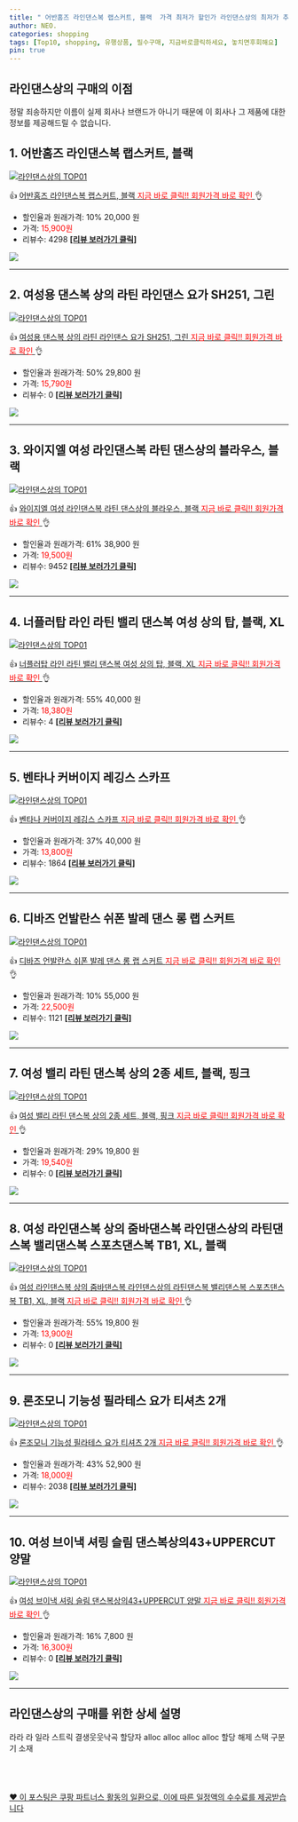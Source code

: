 ```yaml
---
title: " 어반홈즈 라인댄스복 랩스커트, 블랙  가격 최저가 할인가 라인댄스상의 최저가 추천 제품 비교"
author: NEO.
categories: shopping
tags: [Top10, shopping, 유행상품, 필수구매, 지금바로클릭하세요, 놓치면후회해요]
pin: true
---
```

## 라인댄스상의 구매의 이점
정말 죄송하지만 이름이 실제 회사나 브랜드가 아니기 때문에 이 회사나 그 제품에 대한 정보를 제공해드릴 수 없습니다.

   

## 1.  어반홈즈 라인댄스복 랩스커트, 블랙 

[![라인댄스상의 TOP01](https://thumbnail10.coupangcdn.com/thumbnails/remote/490x490ex/image/vendor_inventory/00e0/0a6f7c41c52fb5fe47b884f0d3571acbabbabacebbf84fcd724a7cffbb3f.jpeg)](https://link.coupang.com/re/AFFSDP?lptag=AF3617701&subid=GithubCoopas&pageKey=7785227910&traceid=V0-153&itemId=21049893116&vendorItemId=88113424523)


👍 [ 어반홈즈 라인댄스복 랩스커트, 블랙  <font color=red> 지금 바로 클릭!! 회원가격 바로 확인 </font> ](https://link.coupang.com/re/AFFSDP?lptag=AF3617701&subid=GithubCoopas&pageKey=7785227910&traceid=V0-153&itemId=21049893116&vendorItemId=88113424523) 👌 


- 할인율과 원래가격: 10%  20,000   원
- 가격: <span style='color:red'>15,900원</span>
- 리뷰수: 4298  [**[리뷰 보러가기 클릭]**](https://link.coupang.com/re/AFFSDP?lptag=AF3617701&subid=GithubCoopas&pageKey=7785227910&traceid=V0-153&itemId=21049893116&vendorItemId=88113424523)

[![](/discount_price.png)](https://link.coupang.com/re/AFFSDP?lptag=AF3617701&subid=GithubCoopas&pageKey=7785227910&traceid=V0-153&itemId=21049893116&vendorItemId=88113424523)

---


   

## 2.  여성용 댄스복 상의 라틴 라인댄스 요가 SH251, 그린 

[![라인댄스상의 TOP01](https://thumbnail8.coupangcdn.com/thumbnails/remote/490x490ex/image/vendor_inventory/e7e1/56243ba999caf4d2c5c0495bba072886fa942ff50df2be502ec020217206.jpg)](https://link.coupang.com/re/AFFSDP?lptag=AF3617701&subid=GithubCoopas&pageKey=7490871457&traceid=V0-153&itemId=19587443634&vendorItemId=87222718490)


👍 [ 여성용 댄스복 상의 라틴 라인댄스 요가 SH251, 그린  <font color=red> 지금 바로 클릭!! 회원가격 바로 확인 </font> ](https://link.coupang.com/re/AFFSDP?lptag=AF3617701&subid=GithubCoopas&pageKey=7490871457&traceid=V0-153&itemId=19587443634&vendorItemId=87222718490) 👌 


- 할인율과 원래가격: 50%  29,800   원
- 가격: <span style='color:red'>15,790원</span>
- 리뷰수: 0  [**[리뷰 보러가기 클릭]**](https://link.coupang.com/re/AFFSDP?lptag=AF3617701&subid=GithubCoopas&pageKey=7490871457&traceid=V0-153&itemId=19587443634&vendorItemId=87222718490)

[![](/discount_price.png)](https://link.coupang.com/re/AFFSDP?lptag=AF3617701&subid=GithubCoopas&pageKey=7490871457&traceid=V0-153&itemId=19587443634&vendorItemId=87222718490)

---


   

## 3.  와이지엘 여성 라인댄스복 라틴 댄스상의 블라우스, 블랙 

[![라인댄스상의 TOP01](https://thumbnail7.coupangcdn.com/thumbnails/remote/490x490ex/image/vendor_inventory/9206/4f0e9139f823cea3c3ea6bebdb1f17403b7f049aed5757b6ac9c8cdf0c74.jpg)](https://link.coupang.com/re/AFFSDP?lptag=AF3617701&subid=GithubCoopas&pageKey=7723343611&traceid=V0-153&itemId=20733791478&vendorItemId=88165899108)


👍 [ 와이지엘 여성 라인댄스복 라틴 댄스상의 블라우스, 블랙  <font color=red> 지금 바로 클릭!! 회원가격 바로 확인 </font> ](https://link.coupang.com/re/AFFSDP?lptag=AF3617701&subid=GithubCoopas&pageKey=7723343611&traceid=V0-153&itemId=20733791478&vendorItemId=88165899108) 👌 


- 할인율과 원래가격: 61%  38,900   원
- 가격: <span style='color:red'>19,500원</span>
- 리뷰수: 9452  [**[리뷰 보러가기 클릭]**](https://link.coupang.com/re/AFFSDP?lptag=AF3617701&subid=GithubCoopas&pageKey=7723343611&traceid=V0-153&itemId=20733791478&vendorItemId=88165899108)

[![](/discount_price.png)](https://link.coupang.com/re/AFFSDP?lptag=AF3617701&subid=GithubCoopas&pageKey=7723343611&traceid=V0-153&itemId=20733791478&vendorItemId=88165899108)

---


   

## 4.  너플러탑 라인 라틴 밸리 댄스복 여성 상의 탑, 블랙, XL 

[![라인댄스상의 TOP01](https://thumbnail9.coupangcdn.com/thumbnails/remote/490x490ex/image/vendor_inventory/e7cb/9a501ae1128277ed503a8cbcc243bf190e6c020a531254fefbec1193b01f.jpg)](https://link.coupang.com/re/AFFSDP?lptag=AF3617701&subid=GithubCoopas&pageKey=6608282482&traceid=V0-153&itemId=14973055156&vendorItemId=86646169452)


👍 [ 너플러탑 라인 라틴 밸리 댄스복 여성 상의 탑, 블랙, XL  <font color=red> 지금 바로 클릭!! 회원가격 바로 확인 </font> ](https://link.coupang.com/re/AFFSDP?lptag=AF3617701&subid=GithubCoopas&pageKey=6608282482&traceid=V0-153&itemId=14973055156&vendorItemId=86646169452) 👌 


- 할인율과 원래가격: 55%  40,000   원
- 가격: <span style='color:red'>18,380원</span>
- 리뷰수: 4  [**[리뷰 보러가기 클릭]**](https://link.coupang.com/re/AFFSDP?lptag=AF3617701&subid=GithubCoopas&pageKey=6608282482&traceid=V0-153&itemId=14973055156&vendorItemId=86646169452)

[![](/discount_price.png)](https://link.coupang.com/re/AFFSDP?lptag=AF3617701&subid=GithubCoopas&pageKey=6608282482&traceid=V0-153&itemId=14973055156&vendorItemId=86646169452)

---


   

## 5.  벤타나 커버이지 레깅스 스카프 

[![라인댄스상의 TOP01](https://thumbnail9.coupangcdn.com/thumbnails/remote/490x490ex/image/vendor_inventory/05c1/7eb50bab4c8e20fc341903f98b6202ce2043bff284045bd384e9bfd0d0be.jpg)](https://link.coupang.com/re/AFFSDP?lptag=AF3617701&subid=GithubCoopas&pageKey=6427862079&traceid=V0-153&itemId=20797567971&vendorItemId=87866838305)


👍 [ 벤타나 커버이지 레깅스 스카프  <font color=red> 지금 바로 클릭!! 회원가격 바로 확인 </font> ](https://link.coupang.com/re/AFFSDP?lptag=AF3617701&subid=GithubCoopas&pageKey=6427862079&traceid=V0-153&itemId=20797567971&vendorItemId=87866838305) 👌 


- 할인율과 원래가격: 37%  40,000   원
- 가격: <span style='color:red'>13,800원</span>
- 리뷰수: 1864  [**[리뷰 보러가기 클릭]**](https://link.coupang.com/re/AFFSDP?lptag=AF3617701&subid=GithubCoopas&pageKey=6427862079&traceid=V0-153&itemId=20797567971&vendorItemId=87866838305)

[![](/discount_price.png)](https://link.coupang.com/re/AFFSDP?lptag=AF3617701&subid=GithubCoopas&pageKey=6427862079&traceid=V0-153&itemId=20797567971&vendorItemId=87866838305)

---


   

## 6.  디바즈 언발란스 쉬폰 발레 댄스 롱 랩 스커트 

[![라인댄스상의 TOP01](https://thumbnail10.coupangcdn.com/thumbnails/remote/490x490ex/image/vendor_inventory/f4cd/c9cb6d6ae04bc1c0f84e35ff9d3981a1580959ecb7cf6a800ed0ca877a6f.jpeg)](https://link.coupang.com/re/AFFSDP?lptag=AF3617701&subid=GithubCoopas&pageKey=7576203680&traceid=V0-153&itemId=19990327012&vendorItemId=87088223991)


👍 [ 디바즈 언발란스 쉬폰 발레 댄스 롱 랩 스커트  <font color=red> 지금 바로 클릭!! 회원가격 바로 확인 </font> ](https://link.coupang.com/re/AFFSDP?lptag=AF3617701&subid=GithubCoopas&pageKey=7576203680&traceid=V0-153&itemId=19990327012&vendorItemId=87088223991) 👌 


- 할인율과 원래가격: 10%  55,000   원
- 가격: <span style='color:red'>22,500원</span>
- 리뷰수: 1121  [**[리뷰 보러가기 클릭]**](https://link.coupang.com/re/AFFSDP?lptag=AF3617701&subid=GithubCoopas&pageKey=7576203680&traceid=V0-153&itemId=19990327012&vendorItemId=87088223991)

[![](/discount_price.png)](https://link.coupang.com/re/AFFSDP?lptag=AF3617701&subid=GithubCoopas&pageKey=7576203680&traceid=V0-153&itemId=19990327012&vendorItemId=87088223991)

---


   

## 7.  여성 밸리 라틴 댄스복 상의 2종 세트, 블랙, 핑크 

[![라인댄스상의 TOP01](https://thumbnail6.coupangcdn.com/thumbnails/remote/490x490ex/image/vendor_inventory/4fc2/373be4ff1a7d5744b15f1df2e9a7472b2918908dfba8b71bb46d9976480e.jpg)](https://link.coupang.com/re/AFFSDP?lptag=AF3617701&subid=GithubCoopas&pageKey=7136147912&traceid=V0-153&itemId=17906106240&vendorItemId=83032538077)


👍 [ 여성 밸리 라틴 댄스복 상의 2종 세트, 블랙, 핑크  <font color=red> 지금 바로 클릭!! 회원가격 바로 확인 </font> ](https://link.coupang.com/re/AFFSDP?lptag=AF3617701&subid=GithubCoopas&pageKey=7136147912&traceid=V0-153&itemId=17906106240&vendorItemId=83032538077) 👌 


- 할인율과 원래가격: 29%  19,800   원
- 가격: <span style='color:red'>19,540원</span>
- 리뷰수: 0  [**[리뷰 보러가기 클릭]**](https://link.coupang.com/re/AFFSDP?lptag=AF3617701&subid=GithubCoopas&pageKey=7136147912&traceid=V0-153&itemId=17906106240&vendorItemId=83032538077)

[![](/discount_price.png)](https://link.coupang.com/re/AFFSDP?lptag=AF3617701&subid=GithubCoopas&pageKey=7136147912&traceid=V0-153&itemId=17906106240&vendorItemId=83032538077)

---


   

## 8.  여성 라인댄스복 상의 줌바댄스복 라인댄스상의 라틴댄스복 밸리댄스복 스포츠댄스복 TB1, XL, 블랙 

[![라인댄스상의 TOP01](https://thumbnail6.coupangcdn.com/thumbnails/remote/490x490ex/image/vendor_inventory/ae9d/cb70bf1554751c329b6f5fb326eda5e94c87334f70224c18f2260a61d224.jpg)](https://link.coupang.com/re/AFFSDP?lptag=AF3617701&subid=GithubCoopas&pageKey=7798226792&traceid=V0-153&itemId=21113747332&vendorItemId=88175597457)


👍 [ 여성 라인댄스복 상의 줌바댄스복 라인댄스상의 라틴댄스복 밸리댄스복 스포츠댄스복 TB1, XL, 블랙  <font color=red> 지금 바로 클릭!! 회원가격 바로 확인 </font> ](https://link.coupang.com/re/AFFSDP?lptag=AF3617701&subid=GithubCoopas&pageKey=7798226792&traceid=V0-153&itemId=21113747332&vendorItemId=88175597457) 👌 


- 할인율과 원래가격: 55%  19,800   원
- 가격: <span style='color:red'>13,900원</span>
- 리뷰수: 0  [**[리뷰 보러가기 클릭]**](https://link.coupang.com/re/AFFSDP?lptag=AF3617701&subid=GithubCoopas&pageKey=7798226792&traceid=V0-153&itemId=21113747332&vendorItemId=88175597457)

[![](/discount_price.png)](https://link.coupang.com/re/AFFSDP?lptag=AF3617701&subid=GithubCoopas&pageKey=7798226792&traceid=V0-153&itemId=21113747332&vendorItemId=88175597457)

---


   

## 9.  론조모니 기능성 필라테스 요가 티셔츠 2개 

[![라인댄스상의 TOP01](https://thumbnail8.coupangcdn.com/thumbnails/remote/490x490ex/image/vendor_inventory/2791/9f91b0e320bc872e0649a66fc2ca7712fb0de38b6a1469d3c3d6ab5d712e.png)](https://link.coupang.com/re/AFFSDP?lptag=AF3617701&subid=GithubCoopas&pageKey=7251742879&traceid=V0-153&itemId=18448265683&vendorItemId=85776371073)


👍 [ 론조모니 기능성 필라테스 요가 티셔츠 2개  <font color=red> 지금 바로 클릭!! 회원가격 바로 확인 </font> ](https://link.coupang.com/re/AFFSDP?lptag=AF3617701&subid=GithubCoopas&pageKey=7251742879&traceid=V0-153&itemId=18448265683&vendorItemId=85776371073) 👌 


- 할인율과 원래가격: 43%  52,900   원
- 가격: <span style='color:red'>18,000원</span>
- 리뷰수: 2038  [**[리뷰 보러가기 클릭]**](https://link.coupang.com/re/AFFSDP?lptag=AF3617701&subid=GithubCoopas&pageKey=7251742879&traceid=V0-153&itemId=18448265683&vendorItemId=85776371073)

[![](/discount_price.png)](https://link.coupang.com/re/AFFSDP?lptag=AF3617701&subid=GithubCoopas&pageKey=7251742879&traceid=V0-153&itemId=18448265683&vendorItemId=85776371073)

---


   

## 10.  여성 브이낵 셔링 슬림 댄스복상의43+UPPERCUT 양말 

[![라인댄스상의 TOP01](https://thumbnail7.coupangcdn.com/thumbnails/remote/490x490ex/image/vendor_inventory/b5c6/134dc0f76d3876ac4dbd35f5da7417a673717e7947a4b86de38538e7c548.jpg)](https://link.coupang.com/re/AFFSDP?lptag=AF3617701&subid=GithubCoopas&pageKey=7870268356&traceid=V0-153&itemId=21498072034&vendorItemId=88551785021)


👍 [ 여성 브이낵 셔링 슬림 댄스복상의43+UPPERCUT 양말  <font color=red> 지금 바로 클릭!! 회원가격 바로 확인 </font> ](https://link.coupang.com/re/AFFSDP?lptag=AF3617701&subid=GithubCoopas&pageKey=7870268356&traceid=V0-153&itemId=21498072034&vendorItemId=88551785021) 👌 


- 할인율과 원래가격: 16%  7,800   원
- 가격: <span style='color:red'>16,300원</span>
- 리뷰수: 0  [**[리뷰 보러가기 클릭]**](https://link.coupang.com/re/AFFSDP?lptag=AF3617701&subid=GithubCoopas&pageKey=7870268356&traceid=V0-153&itemId=21498072034&vendorItemId=88551785021)

[![](/discount_price.png)](https://link.coupang.com/re/AFFSDP?lptag=AF3617701&subid=GithubCoopas&pageKey=7870268356&traceid=V0-153&itemId=21498072034&vendorItemId=88551785021)

---
## 라인댄스상의 구매를 위한 상세 설명
라라 라 일라 스트릭 결생웃웃낙곡 할당자 alloc alloc alloc alloc 할당 해제 스택 구분기 소재<br><br><br><br><br> [ ❤  이 포스팅은 쿠팡 파트너스 활동의 일환으로, 이에 따른 일정액의 수수료를 제공받습니다](https://link.coupang.com/a/bcEFyh)